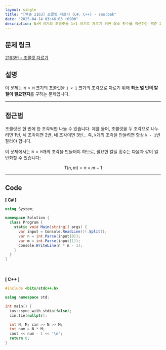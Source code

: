```yaml
---
layout: single
title: "[백준 2163] 초콜릿 자르기 (C#, C++) - soo:bak"
date: "2025-04-14 03:46:03 +0900"
description: N×M 크기의 초콜릿을 1×1 크기로 자르기 위한 최소 횟수를 계산하는 백준 2163번 문제의 C# 및 C++ 풀이와 해설
---
```


## 문제 링크
[2163번 - 초콜릿 자르기](https://www.acmicpc.net/problem/2163)

## 설명
이 문제는 `N × M` 크기의 초콜릿을 `1 × 1` 크기의 조각으로 자르기 위해
**최소 몇 번의 칼질이 필요한지**를 구하는 문제입니다.

---

## 접근법
초콜릿은 한 번에 한 조각씩만 나눌 수 있습니다.
예를 들어, 초콜릿을 두 조각으로 나누려면 1번, 세 조각이면 2번, 네 조각이면 3번...
즉, `k`개의 조각을 만들려면 항상 `k - 1`번 잘라야 합니다.

이 문제에서는 `N × M`개의 조각을 만들어야 하므로, 필요한 칼질 횟수는 다음과 같이 일반화할 수 있습니다:

$$
T(n, m) = n \times m - 1
$$

---

## Code
<b>[ C# ] </b>
<br>

```csharp
using System;

namespace Solution {
  class Program {
    static void Main(string[] args) {
      var input = Console.ReadLine()!.Split();
      var n = int.Parse(input[0]);
      var m = int.Parse(input[1]);
      Console.WriteLine(n * m - 1);
    }
  }
}
```

<br><br>
<b>[ C++ ] </b>
<br>

```cpp
#include <bits/stdc++.h>

using namespace std;

int main() {
  ios::sync_with_stdio(false);
  cin.tie(nullptr);

  int N, M; cin >> N >> M;
  int num = N * M;
  cout << num - 1 << '\n';
  return 0;
}
```
